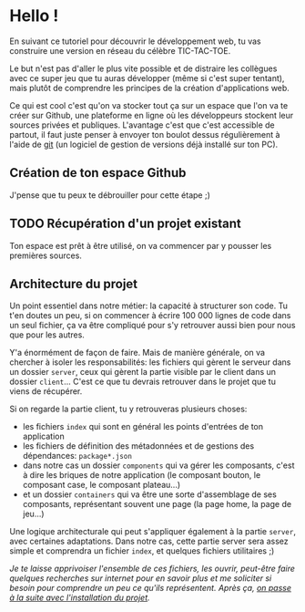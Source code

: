 # Hello !

En suivant ce tutoriel pour découvrir le développement web, tu vas construire une version en réseau du célèbre TIC-TAC-TOE.

Le but n'est pas d'aller le plus vite possible et de distraire les collègues avec ce super jeu que tu auras développer (même si c'est super tentant), mais plutôt de comprendre les principes de la création d'applications web.

Ce qui est cool c'est qu'on va stocker tout ça sur un espace que l'on va te créer sur Github, une plateforme en ligne où les développeurs stockent leur sources privées et publiques. L'avantage c'est que c'est accessible de partout, il faut juste penser à envoyer ton boulot dessus régulièrement à l'aide de [git](https://fr.wikipedia.org/wiki/Git) (un logiciel de gestion de versions déjà installé sur ton PC).

## Création de ton espace Github

J'pense que tu peux te débrouiller pour cette étape ;)

## TODO Récupération d'un projet existant

Ton espace est prêt à être utilisé, on va commencer par y pousser les premières sources.

## Architecture du projet

Un point essentiel dans notre métier: la capacité à structurer son code. Tu t'en doutes un peu, si on commencer à écrire 100 000 lignes de code dans un seul fichier, ça va être compliqué pour s'y retrouver aussi bien pour nous que pour les autres.

Y'a énormément de façon de faire. Mais de manière générale, on va chercher à isoler les responsabilités: les fichiers qui gèrent le serveur dans un dossier `server`, ceux qui gèrent la partie visible par le client dans un dossier `client`... C'est ce que tu devrais retrouver dans le projet que tu viens de récupérer.

Si on regarde la partie client, tu y retrouveras plusieurs choses: 

- les fichiers `index` qui sont en général les points d'entrées de ton application
- les fichiers de définition des métadonnées et de gestions des dépendances: `package*.json`
- dans notre cas un dossier `components` qui va gérer les composants, c'est à dire les briques de notre application (le composant bouton, le composant case, le composant plateau...)
- et un dossier `containers` qui va être une sorte d'assemblage de ses composants, représentant souvent une page (la page home, la page de jeu...)

Une logique architecturale qui peut s'appliquer également à la partie `server`, avec certaines adaptations. Dans notre cas, cette partie server sera assez simple et comprendra un fichier `index`, et quelques fichiers utilitaires ;)

*Je te laisse apprivoiser l'ensemble de ces fichiers, les ouvrir, peut-être faire quelques recherches sur internet pour en savoir plus et me soliciter si besoin pour comprendre un peu ce qu'ils représentent. Après ça, [on passe à la suite avec l'installation du projet](./INSTALL.md).*
